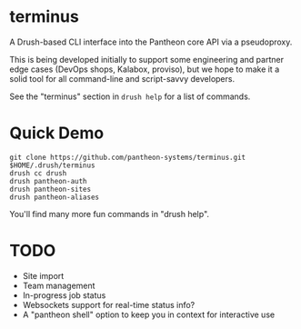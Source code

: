 terminus
========

A Drush-based CLI interface into the Pantheon core API via a pseudoproxy.

This is being developed initially to support some engineering and partner edge cases (DevOps shops, Kalabox, proviso), but we hope to make it a solid tool for all command-line and script-savvy developers.

See the "terminus" section in `drush help` for a list of commands.

Quick Demo
==========

    git clone https://github.com/pantheon-systems/terminus.git $HOME/.drush/terminus
    drush cc drush
    drush pantheon-auth
    drush pantheon-sites
    drush pantheon-aliases

You'll find many more fun commands in "drush help".

TODO
====

- Site import
- Team management
- In-progress job status
- Websockets support for real-time status info?
- A "pantheon shell" option to keep you in context for interactive use
